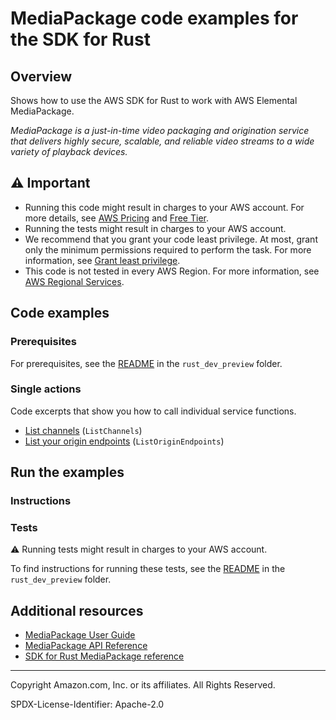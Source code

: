 <!--Generated by WRITEME on 2023-10-19 19:08:39.713744 (UTC)-->
# MediaPackage code examples for the SDK for Rust

## Overview

Shows how to use the AWS SDK for Rust to work with AWS Elemental MediaPackage.

<!--custom.overview.start-->
<!--custom.overview.end-->

*MediaPackage is a just-in-time video packaging and origination service that delivers highly secure, scalable, and reliable video streams to a wide variety of playback devices.*

## ⚠ Important

* Running this code might result in charges to your AWS account. For more details, see [AWS Pricing](https://aws.amazon.com/pricing/?aws-products-pricing.sort-by=item.additionalFields.productNameLowercase&aws-products-pricing.sort-order=asc&awsf.Free%20Tier%20Type=*all&awsf.tech-category=*all) and [Free Tier](https://aws.amazon.com/free/?all-free-tier.sort-by=item.additionalFields.SortRank&all-free-tier.sort-order=asc&awsf.Free%20Tier%20Types=*all&awsf.Free%20Tier%20Categories=*all).
* Running the tests might result in charges to your AWS account.
* We recommend that you grant your code least privilege. At most, grant only the minimum permissions required to perform the task. For more information, see [Grant least privilege](https://docs.aws.amazon.com/IAM/latest/UserGuide/best-practices.html#grant-least-privilege).
* This code is not tested in every AWS Region. For more information, see [AWS Regional Services](https://aws.amazon.com/about-aws/global-infrastructure/regional-product-services).

<!--custom.important.start-->
<!--custom.important.end-->

## Code examples

### Prerequisites

For prerequisites, see the [README](../../README.md#Prerequisites) in the `rust_dev_preview` folder.


<!--custom.prerequisites.start-->
<!--custom.prerequisites.end-->

### Single actions

Code excerpts that show you how to call individual service functions.

* [List channels](src/bin/mediapackage-helloworld.rs#L24) (`ListChannels`)
* [List your origin endpoints](src/bin/list-endpoints.rs#L24) (`ListOriginEndpoints`)

## Run the examples

### Instructions


<!--custom.instructions.start-->
<!--custom.instructions.end-->



### Tests

⚠ Running tests might result in charges to your AWS account.


To find instructions for running these tests, see the [README](../../README.md#Tests)
in the `rust_dev_preview` folder.



<!--custom.tests.start-->
<!--custom.tests.end-->

## Additional resources

* [MediaPackage User Guide](https://docs.aws.amazon.com/mediapackage/latest/ug/what-is.html)
* [MediaPackage API Reference](https://docs.aws.amazon.com/mediapackage/latest/apireference/what-is.html)
* [SDK for Rust MediaPackage reference](https://docs.rs/aws-sdk-mediapackage/latest/aws_sdk_mediapackage/)

<!--custom.resources.start-->
<!--custom.resources.end-->

---

Copyright Amazon.com, Inc. or its affiliates. All Rights Reserved.

SPDX-License-Identifier: Apache-2.0